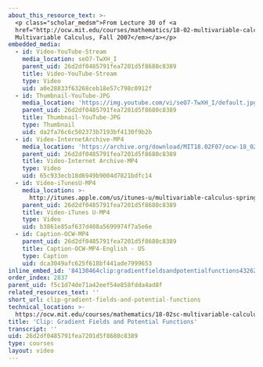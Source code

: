 ```yaml
---
about_this_resource_text: >-
  <p class="scholar_medsm">From Lecture 30 of <a
  href="http://ocw.mit.edu/courses/mathematics/18-02-multivariable-calculus-fall-2007/video-lectures/"><em>18.02
  Multivariable Calculus, Fall 2007</em></a></p>
embedded_media:
  - id: Video-YouTube-Stream
    media_location: seO7-TwXH_I
    parent_uid: 26d2df0485791fea7201d5f8680c8389
    title: Video-YouTube-Stream
    type: Video
    uid: a0e28833f63268ceb18e57c798c0912f
  - id: Thumbnail-YouTube-JPG
    media_location: 'https://img.youtube.com/vi/seO7-TwXH_I/default.jpg'
    parent_uid: 26d2df0485791fea7201d5f8680c8389
    title: Thumbnail-YouTube-JPG
    type: Thumbnail
    uid: da2fa76c6c502373b7193bf4130f9b2b
  - id: Video-InternetArchive-MP4
    media_location: 'https://archive.org/download/MIT18.02F07/ocw-18_02-f07-lec30_300k.mp4'
    parent_uid: 26d2df0485791fea7201d5f8680c8389
    title: Video-Internet Archive-MP4
    type: Video
    uid: 65c933ecb18d6949b9004d7821bdfc14
  - id: Video-iTunesU-MP4
    media_location: >-
      http://itunes.apple.com/us/itunes-u/multivariable-calculus-spring/id354869122
    parent_uid: 26d2df0485791fea7201d5f8680c8389
    title: Video-iTunes U-MP4
    type: Video
    uid: b3861e85af637d408a5699974f7a5e6e
  - id: Caption-OCW-MP4
    parent_uid: 26d2df0485791fea7201d5f8680c8389
    title: Caption-OCW-MP4-English - US
    type: Caption
    uid: dca3049afc625f618bf441ade7999653
inline_embed_id: '84130464clip:gradientfieldsandpotentialfunctions43262056'
order_index: 2837
parent_uid: f5c1d74de71a42eef54e858fdda4ad8f
related_resources_text: ''
short_url: clip-gradient-fields-and-potential-functions
technical_location: >-
  https://ocw.mit.edu/courses/mathematics/18-02sc-multivariable-calculus-fall-2010/4.-triple-integrals-and-surface-integrals-in-3-space/part-c-line-integrals-and-stokes-theorem/session-89-gradient-fields-and-potential-functions/clip-gradient-fields-and-potential-functions
title: 'Clip: Gradient Fields and Potential Functions'
transcript: ''
uid: 26d2df0485791fea7201d5f8680c8389
type: courses
layout: video
---
```

